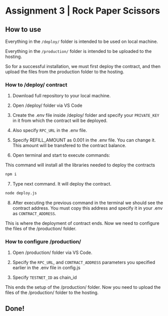 # Assignment 3 | Rock Paper Scissors

## How to use

Everything in the `/deploy/` folder is intended to be used on local machine.

Everything in the `/production/` folder is intended to be uploaded to the hosting.

So for a successful installation, we must first deploy the contract, and then upload the files from the production folder to the hosting.

### How to /deploy/ contract

1. Download full repository to your local machine.

2. Open /deploy/ folder via VS Code

3. Create the .env file inside /deploy/ folder and specify your `PRIVATE_KEY` in it from which the contract will be deployed.

4. Also specify `RPC_URL` in the .env file.

5. Specify REFILL_AMOUNT as 0.001 in the .env file. You can change it. This amount will be transfered to the contract balance.

6. Open terminal and start to execute commands:

This command will install all the libraries needed to deploy the contracts

```bash
npm i
```

7. Type next command. It will deploy the contract.

```bash
node deploy.js
```

8. Аfter executing the previous command in the terminal we should see the contract address. You must copy this address and specify it in your .env as `CONTRACT_ADDRESS`.

This is where the deployment of contract ends. Now we need to configure the files of the /production/ folder.

### How to configure /production/

1. Open /production/ folder via VS Code.

2. Specify the `RPC_URL`, and `CONTRACT_ADDRESS` parameters you specified earlier in the .env file in config.js

3. Specify `TESTNET_ID` as chain_id

This ends the setup of the /production/ folder. Now you need to upload the files of the /production/ folder to the hosting.

## Done!
